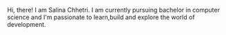 Hi, there!
I am Salina Chhetri.
I am currently pursuing bachelor in computer science and I'm passionate to learn,build and explore the world of development.
